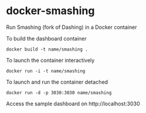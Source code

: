 # docker-smashing
Run Smashing (fork of Dashing) in a Docker container

To build the dashboard container

`docker build -t name/smashing .`

To launch the container interactively

`docker run -i -t name/smashing`

To launch and run the container detached

`docker run -d -p 3030:3030 name/smashing`

Access the sample dashboard on http://localhost:3030

